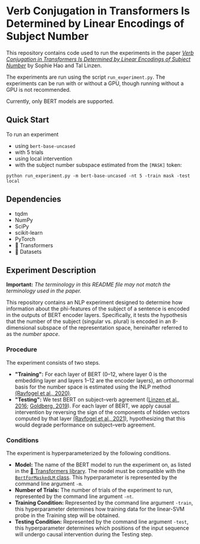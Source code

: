 # Verb Conjugation in Transformers Is Determined by Linear Encodings of Subject Number

This repository contains code used to run the experiments in the paper [_Verb Conjugation in Transformers Is 
Determined by Linear 
Encodings of 
Subject Number_](https://arxiv.org/abs/2310.15151) by Sophie Hao and Tal Linzen. 

The experiments are run using the script `run_experiment.py`. The experiments can be run with or without a GPU, 
though running without a GPU is not recommended.

Currently, only BERT models are supported.

## Quick Start

To run an experiment

- using `bert-base-uncased`
- with 5 trials
- using local intervention
- with the subject number subspace estimated from the `[MASK]` token:

`python run_experiment.py -m bert-base-uncased -nt 5 -train mask -test local`

## Dependencies

- tqdm
- NumPy
- SciPy
- scikit-learn
- PyTorch
- 🤗 Transformers
- 🤗 Datasets

## Experiment Description

**Important:** _The terminology in this README file may not match the terminology used in the paper._

This repository contains an NLP experiment designed to determine how information about the phi-features of the subject
of a sentence is encoded in the outputs of BERT encoder layers. Specifically, it tests the hypothesis that the number of
the subject (singular vs. plural) is encoded in an 8-dimensional subspace of the representation space, hereinafter
referred to as the _number space_.

### Procedure

The experiment consists of two steps.

- **"Training":** For each layer of BERT (0–12, where layer 0 is the embedding layer and layers 1–12 are the encoder
  layers), an orthonormal basis for the number space is estimated using the INLP method [
  (Ravfogel et al., 2020)](https://aclanthology.org/2020.acl-main.647/). 
- **"Testing":** We test BERT on subject–verb agreement ([Linzen et al., 2016](https://aclanthology.org/Q16-1037/); 
  [Goldberg, 2019](https://arxiv.org/abs/1901.05287)). For each layer of BERT, we apply causal intervention by 
  reversing 
  the sign of the components of hidden vectors computed by that layer [(Ravfogel et al., 2021)](https://aclanthology.org/2021.conll-1.15/), 
  hypothesizing that this would degrade performance on subject–verb agreement.

### Conditions

The experiment is hyperparameterized by the following conditions.
- **Model:** The name of the BERT model to run the experiment on, as listed in the 
[🤗 Transformers library](https://huggingface.co/docs/transformers/index). The model must be compatible with the 
  [`BertForMaskedLM` class](https://huggingface.co/docs/transformers/model_doc/bert#transformers.BertForMaskedLM). 
  This hyperparameter is represented by the command line argument `-m`.
- **Number of Trials:** The number of trials of the experiment to run, represented by the command line argument `-nt`.
- **Training Condition:** Represented by the command line argument `-train`, this hyperparameter determines how 
  training data for the linear-SVM probe in the Training step will be obtained. 
- **Testing Condition:** Represented by the command line argument `-test`, this hyperparameter determines which 
  positions of the input sequence will undergo causal intervention during the Testing step.
